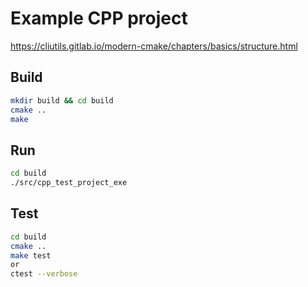 # Example CPP project

https://cliutils.gitlab.io/modern-cmake/chapters/basics/structure.html

## Build

```bash
mkdir build && cd build
cmake ..
make
```

## Run
```bash
cd build
./src/cpp_test_project_exe
```

## Test
```bash
cd build
cmake ..
make test
or 
ctest --verbose
```
